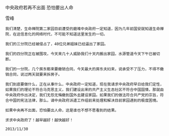 中央政府若再不出面 恐怕要出人命

雪峰


    我们清楚，生命禅院第二家园目前遭受的磨难中央政府一定知道，因为几年前国安就知道生命禅院，在这信息化的网络时代，不可能不知道这里发生的一切。

    我们的三分院已经被侵占了，40位兄弟姐妹已经逼出了家园。

    我们的四分院正在被围攻，今天来几十人威胁我们十天内搬出家园，水源管道今天下午已被切断。

    我们的一分院，几个房东都来要撤销合同，今天最大的房东夫妇来，说承受不了压力，不得不撤销合同，说过两天就要来拆房子。

    我们到底要做什么，正在从事什么，中央政府一定知道，现在我请求中央政府早日给我们定性，如果我们的理论不符合马克思主义，我们建设出来的共产主义生态社区不符合中国国情，那就由中央政府作出决定，我们无怨无悔撤到国外去建设家园。如果我们的做法符合共产党的宗旨，符合中国的宪法法律，那么，请中央政府派遣工作组前来处理和解决目前家园遇到的极度困境。

    如果中央再不出面，恐怕要出人命，这是谁也不想不愿看到的结果。

    求求中央政府了！越早越好！越快越好！

    2013/11/30



